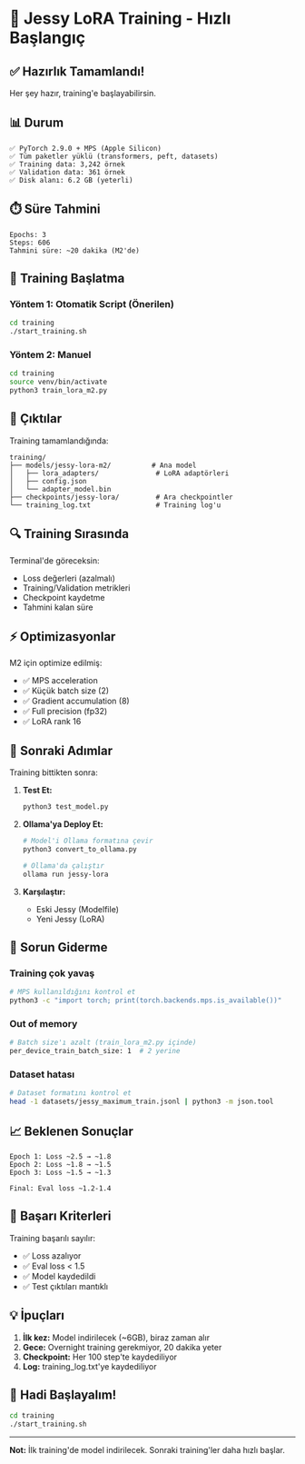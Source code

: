# 🚀 Jessy LoRA Training - Hızlı Başlangıç

## ✅ Hazırlık Tamamlandı!

Her şey hazır, training'e başlayabilirsin.

## 📊 Durum

```
✅ PyTorch 2.9.0 + MPS (Apple Silicon)
✅ Tüm paketler yüklü (transformers, peft, datasets)
✅ Training data: 3,242 örnek
✅ Validation data: 361 örnek
✅ Disk alanı: 6.2 GB (yeterli)
```

## ⏱️ Süre Tahmini

```
Epochs: 3
Steps: 606
Tahmini süre: ~20 dakika (M2'de)
```

## 🎯 Training Başlatma

### Yöntem 1: Otomatik Script (Önerilen)

```bash
cd training
./start_training.sh
```

### Yöntem 2: Manuel

```bash
cd training
source venv/bin/activate
python3 train_lora_m2.py
```

## 📁 Çıktılar

Training tamamlandığında:

```
training/
├── models/jessy-lora-m2/          # Ana model
│   ├── lora_adapters/              # LoRA adaptörleri
│   ├── config.json
│   └── adapter_model.bin
├── checkpoints/jessy-lora/         # Ara checkpointler
└── training_log.txt                # Training log'u
```

## 🔍 Training Sırasında

Terminal'de göreceksin:
- Loss değerleri (azalmalı)
- Training/Validation metrikleri
- Checkpoint kaydetme
- Tahmini kalan süre

## ⚡ Optimizasyonlar

M2 için optimize edilmiş:
- ✅ MPS acceleration
- ✅ Küçük batch size (2)
- ✅ Gradient accumulation (8)
- ✅ Full precision (fp32)
- ✅ LoRA rank 16

## 🎯 Sonraki Adımlar

Training bittikten sonra:

1. **Test Et:**
   ```bash
   python3 test_model.py
   ```

2. **Ollama'ya Deploy Et:**
   ```bash
   # Model'i Ollama formatına çevir
   python3 convert_to_ollama.py
   
   # Ollama'da çalıştır
   ollama run jessy-lora
   ```

3. **Karşılaştır:**
   - Eski Jessy (Modelfile)
   - Yeni Jessy (LoRA)

## 🐛 Sorun Giderme

### Training çok yavaş
```bash
# MPS kullanıldığını kontrol et
python3 -c "import torch; print(torch.backends.mps.is_available())"
```

### Out of memory
```bash
# Batch size'ı azalt (train_lora_m2.py içinde)
per_device_train_batch_size: 1  # 2 yerine
```

### Dataset hatası
```bash
# Dataset formatını kontrol et
head -1 datasets/jessy_maximum_train.jsonl | python3 -m json.tool
```

## 📈 Beklenen Sonuçlar

```
Epoch 1: Loss ~2.5 → ~1.8
Epoch 2: Loss ~1.8 → ~1.5
Epoch 3: Loss ~1.5 → ~1.3

Final: Eval loss ~1.2-1.4
```

## 🎉 Başarı Kriterleri

Training başarılı sayılır:
- ✅ Loss azalıyor
- ✅ Eval loss < 1.5
- ✅ Model kaydedildi
- ✅ Test çıktıları mantıklı

## 💡 İpuçları

1. **İlk kez:** Model indirilecek (~6GB), biraz zaman alır
2. **Gece:** Overnight training gerekmiyor, 20 dakika yeter
3. **Checkpoint:** Her 100 step'te kaydediliyor
4. **Log:** training_log.txt'ye kaydediliyor

## 🚀 Hadi Başlayalım!

```bash
cd training
./start_training.sh
```

---

**Not:** İlk training'de model indirilecek. Sonraki training'ler daha hızlı başlar.
